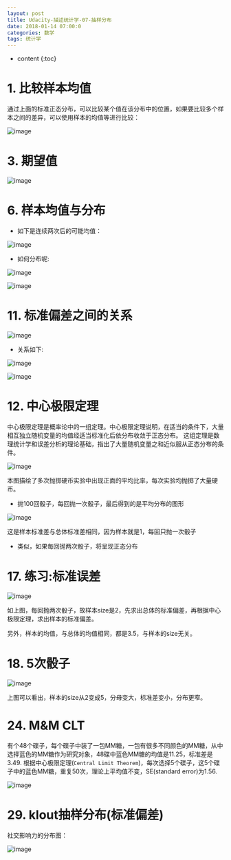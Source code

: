 ```yaml
---
layout: post
title: Udacity-描述统计学-07-抽样分布
date: 2018-01-14 07:00:0
categories: 数学
tags: 统计学
---
```

* content
{:toc}

# 1. 比较样本均值

通过上面的标准正态分布，可以比较某个值在该分布中的位置，如果要比较多个样本之间的差异，可以使用样本的均值等进行比较：

![image](https://user-images.githubusercontent.com/18595935/34914174-73b8503c-f950-11e7-8203-1ec0bb0890bb.png)

# 3. 期望值

![image](https://user-images.githubusercontent.com/18595935/34914264-84dec3b2-f952-11e7-9c25-8ca36226a527.png)

# 6. 样本均值与分布

- 如下是连续两次后的可能均值：

![image](https://user-images.githubusercontent.com/18595935/34914314-9507bb08-f953-11e7-8922-a23bd9903f1a.png)

- 如何分布呢:

![image](https://user-images.githubusercontent.com/18595935/34914335-166a7636-f954-11e7-907f-b94f77fd10cf.png)

![image](https://user-images.githubusercontent.com/18595935/34914342-3b8d7c06-f954-11e7-87fb-d702ba9259bf.png)

# 11. 标准偏差之间的关系

![image](https://user-images.githubusercontent.com/18595935/34916577-e17faa52-f97d-11e7-9010-64f518ec264e.png)

- 关系如下:

![image](https://user-images.githubusercontent.com/18595935/34916620-8708e3b2-f97e-11e7-8df4-fe1e8eb2f17f.png)


![image](https://user-images.githubusercontent.com/18595935/34916655-09b845d2-f97f-11e7-9b2e-2bbd6fa1c70f.png)


# 12. 中心极限定理

中心极限定理是概率论中的一组定理。中心极限定理说明，在适当的条件下，大量相互独立随机变量的均值经适当标准化后依分布收敛于正态分布。
这组定理是数理统计学和误差分析的理论基础，指出了大量随机变量之和近似服从正态分布的条件。

![image](https://user-images.githubusercontent.com/18595935/34916798-015aed3e-f981-11e7-950c-d437c4e03b2a.png)

本图描绘了多次抛掷硬币实验中出现正面的平均比率，每次实验均抛掷了大量硬币。

- 抛100回骰子，每回抛一次骰子，最后得到的是平均分布的图形

![image](https://user-images.githubusercontent.com/18595935/34916867-0f677216-f982-11e7-8ba9-1e01f6daf2ca.png)

这是样本标准差与总体标准差相同，因为样本就是1，每回只抛一次骰子

- 类似，如果每回抛两次骰子，将呈现正态分布

# 17. 练习:标准误差

![image](https://user-images.githubusercontent.com/18595935/34917046-9b3c9828-f984-11e7-84ab-2cae13182a34.png)

如上图，每回抛两次骰子，故样本size是2，先求出总体的标准偏差，再根据中心极限定理，求出样本的标准偏差。

另外，样本的均值，与总体的均值相同，都是3.5，与样本的size无关。

# 18. 5次骰子

![image](https://user-images.githubusercontent.com/18595935/34944426-dcace678-fa42-11e7-91f4-020bbddd5855.png)

上图可以看出，样本的size从2变成5，分母变大，标准差变小，分布更窄。

# 24. M&M CLT

有个48个碟子，每个碟子中装了一包MM糖，一包有很多不同颜色的MM糖，从中选择蓝色的MM糖作为研究对象，48碟中蓝色MM糖的均值是11.25，标准差是3.49.
根据中心极限定理(`Central Limit Theorem`)，每次选择5个碟子，这5个碟子中的蓝色MM糖，重复50次，理论上平均值不变，SE(standard error)为1.56.

![image](https://user-images.githubusercontent.com/18595935/34945108-6fbb04e8-fa45-11e7-965d-141aa66534af.png)

# 29. klout抽样分布(标准偏差)

社交影响力的分布图：

![image](https://user-images.githubusercontent.com/18595935/34946397-0a3d2f74-fa4a-11e7-8037-aa560dff6b62.png)

